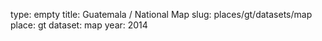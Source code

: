 type: empty
title: Guatemala / National Map
slug: places/gt/datasets/map
place: gt
dataset: map
year: 2014
